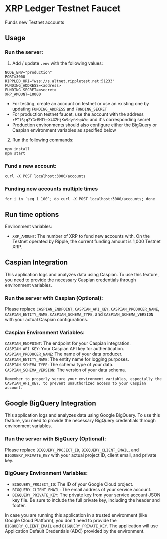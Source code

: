 # XRP Ledger Testnet Faucet

Funds new Testnet accounts

## Usage

### Run the server:

1. Add / update `.env` with the following values:

```
NODE_ENV="production"
PORT=3000
RIPPLED_URI="wss://s.altnet.rippletest.net:51233"
FUNDING_ADDRESS=<address>
FUNDING_SECRET=<secret>
XRP_AMOUNT=10000
```

- For testing, create an account on testnet or use an existing one by updating `FUNDING_ADDRESS` and `FUNDING_SECRET`
- For production testnet faucet, use the account with the address `rPT1Sjq2YGrBMTttX4GZHjKu9dyfzbpAYe` and it's corresponding secret
- Production environments should also configure either the BigQuery or Caspian environment variables as specified below

2. Run the following commands:

```
npm install
npm start
```

### Fund a new account:

```
curl -X POST localhost:3000/accounts
```

### Funding new accounts multiple times

```
for i in `seq 1 100`; do curl -X POST localhost:3000/accounts; done
```

## Run time options

Environment variables:

- `XRP_AMOUNT`: The number of XRP to fund new accounts with. On the Testnet operated by Ripple, the current funding amount is 1,000 Testnet XRP.

## Caspian Integration

This application logs and analyzes data using Caspian. To use this feature, you need to provide the necessary Caspian credentials through environment variables.

### Run the server with Caspian (Optional):

Please replace `CASPIAN_ENDPOINT`, `CASPIAN_API_KEY`, `CASPIAN_PRODUCER_NAME`, `CASPIAN_ENTITY_NAME`, `CASPIAN_SCHEMA_TYPE`, and `CASPIAN_SCHEMA_VERSION `with your actual Caspian configurations.

### Caspian Environment Variables:

`CASPIAN_ENDPOINT`: The endpoint for your Caspian integration.
`CASPIAN_API_KEY`: Your Caspian API key for authentication.
`CASPIAN_PRODUCER_NAME`: The name of your data producer.
`CASPIAN_ENTITY_NAME`: The entity name for logging purposes.
`CASPIAN_SCHEMA_TYPE`: The schema type of your data.
`CASPIAN_SCHEMA_VERSION`: The version of your data schema.

```
Remember to properly secure your environment variables, especially the CASPIAN_API_KEY, to prevent unauthorized access to your Caspian account.
```

## Google BigQuery Integration

This application logs and analyzes data using Google BigQuery. To use this feature, you need to provide the necessary BigQuery credentials through environment variables.

### Run the server with BigQuery (Optional):

Please replace `BIGQUERY_PROJECT_ID`, `BIGQUERY_CLIENT_EMAIL`, and `BIGQUERY_PRIVATE_KEY` with your actual project ID, client email, and private key.

### BigQuery Environment Variables:

- `BIGQUERY_PROJECT_ID`: The ID of your Google Cloud project.
- `BIGQUERY_CLIENT_EMAIL`: The email address of your service account.
- `BIGQUERY_PRIVATE_KEY`: The private key from your service account JSON key file. Be sure to include the full private key, including the header and footer.

In case you are running this application in a trusted environment (like Google Cloud Platform), you don't need to provide the `BIGQUERY_CLIENT_EMAIL` and `BIGQUERY_PRIVATE_KEY`. The application will use Application Default Credentials (ADC) provided by the environment.

